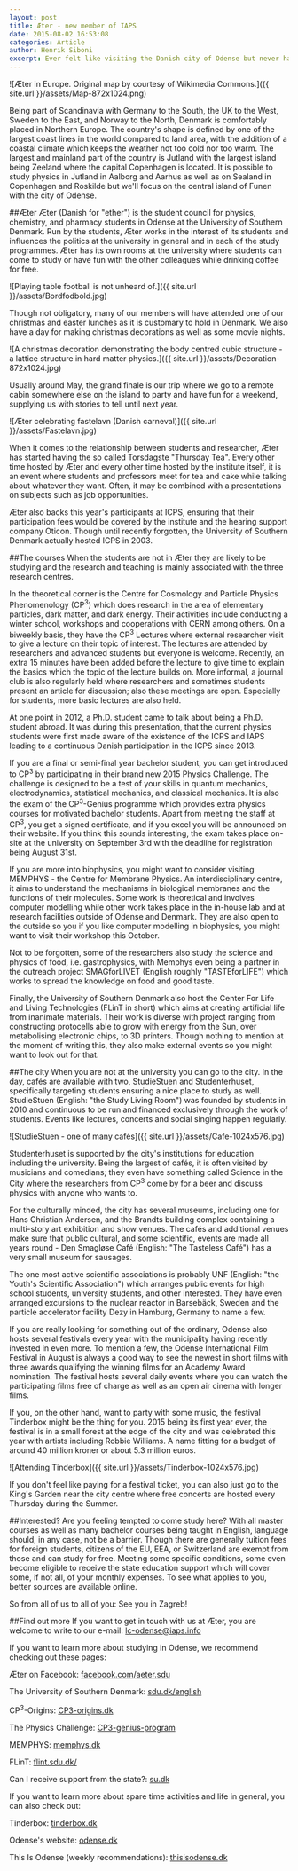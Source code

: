```yaml
---
layout: post
title: Æter - new member of IAPS
date: 2015-08-02 16:53:08
categories: Article
author: Henrik Siboni
excerpt: Ever felt like visiting the Danish city of Odense but never had a proper occasion? Now you have - Odense has got its very own local committee of IAPS.
---
```


![Æter in Europe. Original map by courtesy of Wikimedia Commons.]({{ site.url }}/assets/Map-872x1024.png)

Being part of Scandinavia with Germany to the South, the UK to the West, Sweden to the East, and Norway to the North, Denmark is comfortably placed in Northern Europe. The country's shape is defined by one of the largest coast lines in the world compared to land area, with the addition of a coastal climate which keeps the weather not too cold nor too warm. The largest and mainland part of the country is Jutland with the largest island being Zeeland where the capital Copenhagen is located. It is possible to study physics in Jutland in Aalborg and Aarhus as well as on Sealand in Copenhagen and Roskilde but we'll focus on the central island of Funen with the city of Odense.

##Æter
Æter (Danish for "ether") is the student council for physics, chemistry, and pharmacy students in Odense at the University of Southern Denmark. Run by the students, Æter works in the interest of its students and influences the politics at the university in general and in each of the study programmes. Æter has its own rooms at the university where students can come to study or have fun with the other colleagues while drinking coffee for free.

![Playing table football is not unheard of.]({{ site.url }}/assets/Bordfodbold.jpg)

Though not obligatory, many of our members will have attended one of our christmas and easter lunches as it is customary to hold in Denmark. We also have a day for making christmas decorations as well as some movie nights.

![A christmas decoration demonstrating the body centred cubic structure - a lattice structure in hard matter physics.]({{ site.url }}/assets/Decoration-872x1024.jpg)

Usually around May, the grand finale is our trip where we go to a remote cabin somewhere else on the island to party and have fun for a weekend, supplying us with stories to tell until next year.

![Æter celebrating fastelavn (Danish carneval)]({{ site.url }}/assets/Fastelavn.jpg)

When it comes to the relationship between students and researcher, Æter has started having the so called Torsdagste "Thursday Tea". Every other time hosted by Æter and every other time hosted by the institute itself, it is an event where students and professors meet for tea and cake while talking about whatever they want. Often, it may be combined with a presentations on subjects such as job opportunities.

Æter also backs this year's participants at ICPS, ensuring that their participation fees would be covered by the institute and the hearing support company Oticon. Though until recently forgotten, the University of Southern Denmark actually hosted ICPS in 2003.

##The courses
When the students are not in Æter they are likely to be studying and the research and teaching is mainly associated with the three research centres.

In the theoretical corner is the Centre for Cosmology and Particle Physics Phenomenology (CP<sup>3</sup>) which does research in the area of elementary particles, dark matter, and dark energy. Their activities include conducting a winter school, workshops and cooperations with CERN among others. On a biweekly basis, they have the CP<sup>3</sup> Lectures where external researcher visit to give a lecture on their topic of interest. The lectures are attended by researchers and advanced students but everyone is welcome. Recently, an extra 15 minutes have been added before the lecture to give time to explain the basics which the topic of the lecture builds on. More informal, a journal club is also regularly held where researchers and sometimes students present an article for discussion; also these meetings are open. Especially for students, more basic lectures are also held.

At one point in 2012, a Ph.D. student came to talk about being a Ph.D. student abroad. It was during this presentation, that the current physics students were first made aware of the existence of the ICPS and IAPS leading to a continuous Danish participation in the ICPS since 2013.

If you are a final or semi-final year bachelor student, you can get introduced to CP<sup>3</sup> by participating in their brand new 2015 Physics Challenge. The challenge is designed to be a test of your skills in quantum mechanics, electrodynamics, statistical mechanics, and classical mechanics. It is also the exam of the CP<sup>3</sup>-Genius programme which provides extra physics courses for motivated bachelor students. Apart from meeting the staff at CP<sup>3</sup>, you get a signed certificate, and if you excel you will be announced on their website. If you think this sounds interesting, the exam takes place on-site at the university on September 3rd with the deadline for registration being August 31st.

If you are more into biophysics, you might want to consider visiting MEMPHYS - the Centre for Membrane Physics. An interdisciplinary centre, it aims to understand the mechanisms in biological membranes and the functions of their molecules. Some work is theoretical and involves computer modelling while other work takes place in the in-house lab and at research facilities outside of Odense and Denmark. They are also open to the outside so you if you like computer modelling in biophysics, you might want to visit their workshop this October.

Not to be forgotten, some of the researchers also study the science and physics of food, i.e. gastrophysics, with Memphys even being a partner in the outreach project SMAGforLIVET (English roughly "TASTEforLIFE") which works to spread the knowledge on food and good taste.

Finally, the University of Southern Denmark also host the Center For Life and Living Technologies (FLinT in short) which aims at creating artificial life from inanimate materials. Their work is diverse with project ranging from constructing protocells able to grow with energy from the Sun, over metabolising electronic chips, to 3D printers. Though nothing to mention at the moment of writing this, they also make external events so you might want to look out for that.

##The city
When you are not at the university you can go to the city. In the day, cafés are available with two, StudieStuen and Studenterhuset, specifically targeting students ensuring a nice place to study as well. StudieStuen (English: "the Study Living Room") was founded by students in 2010 and continuous to be run and financed exclusively through the work of students. Events like lectures, concerts and social singing happen regularly.

![StudieStuen - one of many cafés]({{ site.url }}/assets/Cafe-1024x576.jpg)

Studenterhuset is supported by the city's institutions for education including the university. Being the largest of cafés, it is often visited by musicians and comedians; they even have something called Science in the City where the researchers from CP<sup>3</sup> come by for a beer and discuss physics with anyone who wants to.

For the culturally minded, the city has several museums, including one for Hans Christian Andersen, and the Brandts building complex containing a multi-story art exhibition and show venues. The cafés and additional venues make sure that public cultural, and some scientific, events are made all years round - Den Smagløse Café (English: "The Tasteless Café") has a very small museum for sausages.

The one most active scientific associations is probably UNF (English: "the Youth's Scientific Association") which arranges public events for high school students, university students, and other interested. They have even arranged excursions to the nuclear reactor in Barsebäck, Sweden and the particle accelerator facility Dezy in Hamburg, Germany to name a few.

If you are really looking for something out of the ordinary, Odense also hosts several festivals every year with the municipality having recently invested in even more. To mention a few, the Odense International Film Festival in August is always a good way to see the newest in short films with three awards qualifying the winning films for an Academy Award nomination. The festival hosts several daily events where you can watch the participating films free of charge as well as an open air cinema with longer films.

If you, on the other hand, want to party with some music, the festival Tinderbox might be the thing for you. 2015 being its first year ever, the festival is in a small forest at the edge of the city and was celebrated this year with artists including Robbie Williams. A name fitting for a budget of around 40 million kroner or about 5.3 million euros.

![Attending Tinderbox]({{ site.url }}/assets/Tinderbox-1024x576.jpg)

If you don't feel like paying for a festival ticket, you can also just go to the King's Garden near the city centre where free concerts are hosted every Thursday during the Summer.

##Interested?
Are you feeling tempted to come study here? With all master courses as well as many bachelor courses being taught in English, language should, in any case, not be a barrier. Though there are generally tuition fees for foreign students, citizens of the EU, EEA, or Switzerland are exempt from those and can study for free. Meeting some specific conditions, some even become eligible to receive the state education support which will cover some, if not all, of your monthly expenses. To see what applies to you, better sources are available online.

So from all of us to all of you: See you in Zagreb!

##Find out more
If you want to get in touch with us at Æter, you are welcome to write to our e-mail: [lc-odense@iaps.info](mailto:lc-odense@iaps.info)

If you want to learn more about studying in Odense, we recommend checking out these pages:

Æter on Facebook: [facebook.com/aeter.sdu](http://facebook.com/aeter.sdu)

The University of Southern Denmark: [sdu.dk/english](http://sdu.dk/english)

CP<sup>3</sup>-Origins: [CP3-origins.dk](http://CP3-origins.dk)

The Physics Challenge: [CP3-genius-program](http://CP3-origins.dk/research/CP3-genius-program/2015-physics-challenge)

MEMPHYS: [memphys.dk](http://memphys.dk)

FLinT: [flint.sdu.dk/](http://flint.sdu.dk/)

Can I receive support from the state?: [su.dk](http://su.dk/English/Sider/foreign.aspx)

If you want to learn more about spare time activities and life in general, you can also check out:

Tinderbox: [tinderbox.dk](http://tinderbox.dk)

Odense's website: [odense.dk](http://odense.dk/subsites5/english)

This Is Odense (weekly recommendations): [thisisodense.dk](http://thisisodense.dk/en)
